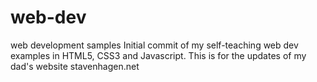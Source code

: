 # web-dev
web development samples
Initial commit of my self-teaching web dev examples in HTML5, CSS3 and Javascript.
This is for the updates of my dad's website stavenhagen.net
